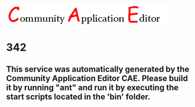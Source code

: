 ![CAE](https://github.com/PhilCAEOrg/CAE-Deployment-Temp/blob/master/microservice-342/img/logo.png)  

342
===================


This service was automatically generated by the Community Application Editor CAE. Please build it by running "ant" and run it by executing the start scripts located in the 'bin' folder.
---------------
